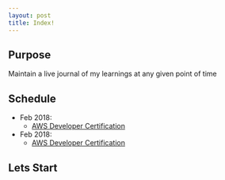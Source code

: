 ```yaml
---
layout: post
title: Index!
---
```


## Purpose
Maintain a live journal of my learnings at any given point of time

## Schedule
* Feb 2018:
  * [AWS Developer Certification]({{site.baseurl}}/AWS_Developer) 
* Feb 2018:
  * [AWS Developer Certification]({{site.baseurl}}/Dynamo-DB) 
## Lets Start
